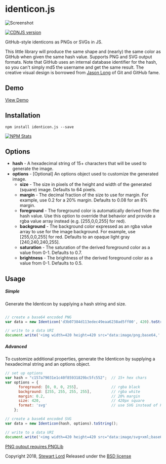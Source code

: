 identicon.js
============

![Screenshot](/screenshot.png)

[![CDNJS version](https://img.shields.io/cdnjs/v/identicon.js.svg)](https://cdnjs.com/libraries/identicon.js)

GitHub-style identicons as PNGs or SVGs in JS.

This little library will produce the same shape and (nearly) the same color as GitHub when given the same hash value. Supports PNG and SVG output formats. Note that GitHub uses an internal database identifier for the hash, so you can't simply md5 the username and get the same result. The creative visual design is borrowed from [Jason Long](http://twitter.com/jasonlong) of Git and GitHub fame.

Demo
----
[View Demo](https://94275.cn/identicon/)

Installation
-----
```
npm install identicon.js --save
```
[![NPM Stats](https://nodei.co/npm/identicon.js.png?downloads=true)](https://npmjs.org/package/identicon.js)

Options
----
* **hash** - A hexadecimal string of 15+ characters that will be used to generate the image.
* **options** - [Optional] An options object used to customize the generated image.
    * **size** - The size in pixels of the height and width of the generated (square) image. Defaults to 64 pixels.
    * **margin** - The decimal fraction of the size to use for margin. For example, use 0.2 for a 20% margin. Defaults to 0.08 for an 8% margin.
    * **foreground** - The foreground color is automatically derived from the hash value. Use this option to override that behavior and provide a rgba value array instead (e.g. [255,0,0,255] for red).
    * **background** - The background color expressed as an rgba value array to use for the image background. For example, use [255,0,0,255] for red. Defaults to an opaque light gray [240,240,240,255].
    * **saturation** - The saturation of the derived foreground color as a value from 0-1. Defaults to 0.7.
    * **brightness** - The brightness of the derived foreground color as a value from 0-1. Defaults to 0.5.


Usage
-----

##### Simple
Generate the Identicon by supplying a hash string and size.
```js

// create a base64 encoded PNG
var data = new Identicon('d3b07384d113edec49eaa6238ad5ff00', 420).toString();

// write to a data URI
document.write('<img width=420 height=420 src="data:image/png;base64,' + data + '">');
```

##### Advanced
To customize additional properties, generate the Identicon by supplying a hexadecimal string and an options object.
```js
// set up options
var hash = "c157a79031e1c40f85931829bc5fc552";  // 15+ hex chars
var options = {
      foreground: [0, 0, 0, 255],               // rgba black
      background: [255, 255, 255, 255],         // rgba white
      margin: 0.2,                              // 20% margin
      size: 420,                                // 420px square
      format: 'svg'                             // use SVG instead of PNG
    };

// create a base64 encoded SVG
var data = new Identicon(hash, options).toString();

// write to a data URI
document.write('<img width=420 height=420 src="data:image/svg+xml;base64,' + data + '">');
```


[PNG output requires PNGLib](http://www.xarg.org/download/pnglib.js)

Copyright 2018, [Stewart Lord](https://github.com/stewartlord)
Released under the [BSD license](http://www.opensource.org/licenses/bsd-license.php)
